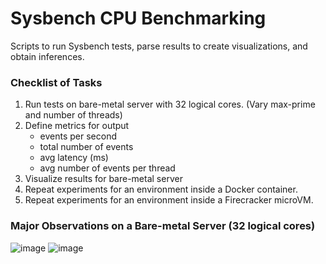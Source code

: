 # Sysbench CPU Benchmarking
Scripts to run Sysbench tests, parse results to create visualizations, and obtain inferences.
### Checklist of Tasks
1. Run tests on bare-metal server with 32 logical cores. (Vary max-prime and number of threads)
2. Define metrics for output 
    - events per second
    - total number of events
    - avg latency (ms)
    - avg number of events per thread
3. Visualize results for bare-metal server
4. Repeat experiments for an environment inside a Docker container.
5. Repeat experiments for an environment inside a Firecracker microVM.
### Major Observations on a Bare-metal Server (32 logical cores)
![image](https://user-images.githubusercontent.com/56372418/187203852-e6894fe1-ffda-4ef6-9cdc-4d6af3ebd28e.png)
![image](https://user-images.githubusercontent.com/56372418/187203891-a919ca33-9a25-42b5-91ed-4d6abb7a3fa0.png)
